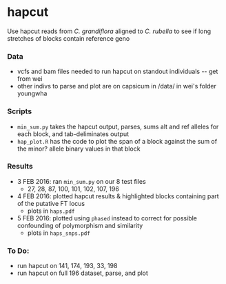 # hapcut

Use hapcut reads from _C. grandiflora_ aligned to _C. rubella_ to see if long stretches of blocks contain reference geno

### Data
* vcfs and bam files needed to run hapcut on standout individuals -- get from wei
* other indivs to parse and plot are on capsicum in /data/ in wei's folder youngwha

### Scripts
* `min_sum.py` takes the hapcut output, parses, sums alt and ref alleles for each block, and tab-deliminates output
* `hap_plot.R` has the code to plot the span of a block against the sum of the minor? allele binary values in that block

### Results
* 3 FEB 2016: ran `min_sum.py` on our 8 test files
	* 27, 28, 87, 100, 101, 102, 107, 196
* 4 FEB 2016: plotted hapcut results & highlighted blocks containing part of the putative FT locus
	* plots in `haps.pdf`	
* 5 FEB 2016: plotted using `phased` instead to correct for possible confounding of polymorphism and similarity
	* plots in `haps_snps.pdf`

### To Do:
* run hapcut on 141, 174, 193, 33, 198
* run hapcut on full 196 dataset, parse, and plot
